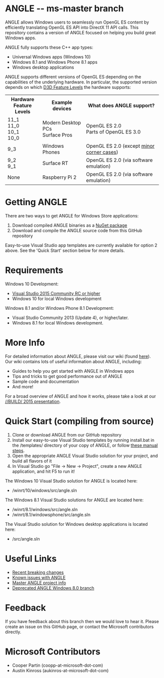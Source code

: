 ANGLE -- ms-master branch
=====
ANGLE allows Windows users to seamlessly run OpenGL ES content by efficiently translating 
OpenGL ES API into DirectX 11 API calls. This repository contains a version of ANGLE focused 
on helping you build great Windows apps.

ANGLE fully supports these C++ app types:
- Universal Windows apps (Windows 10)
- Windows 8.1 and Windows Phone 8.1 apps
- Windows desktop applications

ANGLE supports different versions of OpenGL ES depending on the capabilities of the underlying hardware. 
In particular, the supported version depends on which 
[D3D Feature Levels](https://msdn.microsoft.com/en-us/library/windows/desktop/ff476876%28v=vs.85%29.aspx) 
the hardware supports:

<table>
<tr>
<th>Hardware<br>Feature Levels</th>
<th>Example devices</th>
<th>What does ANGLE support?</th>
</tr>
<tr>
<td>
11_1<br>
11_0<br>
10_1<br>
10_0<br>
</td>
<td>Modern Desktop PCs<br>Surface Pros</td>
<td>OpenGL ES 2.0<br> Parts of OpenGL ES 3.0</td>
</tr>
<tr>
<td>
9_3
</td>
<td>Windows Phones</td>
<td>OpenGL ES 2.0 (except <a href=https://github.com/MSOpenTech/angle/wiki/Known-Issues>minor corner cases</a>)</td>
</tr>
<tr>
<td>
9_2<br>
9_1
</td>
<td>Surface RT</td>
<td>OpenGL ES 2.0 (via software emulation)</td>
</tr>
<tr>
<td>
None
</td>
<td>Raspberry Pi 2</td>
<td>OpenGL ES 2.0 (via software emulation)</td>
</tr>
</table>

Getting ANGLE
=====

There are two ways to get ANGLE for Windows Store applications:
  1. Download compiled ANGLE binaries as a [NuGet package](http://github.com/MSOpenTech/angle/wiki/How-To-Use-the-ANGLE-NuGet-Package)
  2. Download and compile the ANGLE source code from this GitHub repository

Easy-to-use Visual Studio app templates are currently available for option 2 above. See the 'Quick Start' section below for more details.

Requirements
=====

Windows 10 Development:
* [Visual Studio 2015 Community RC or higher](https://www.visualstudio.com/downloads/visual-studio-2015-downloads-vs.aspx)
* Windows 10 for local Windows development

Windows 8.1 and/or Windows Phone 8.1 Development:
* Visual Studio Community 2013 (Update 4), or higher/later.
* Windows 8.1 for local Windows development.

More Info
=====

For detailed information about ANGLE, please visit our wiki (found [here](https://github.com/MSOpenTech/angle/wiki)). Our wiki 
contains lots of useful information about ANGLE, including:

- Guides to help you get started with ANGLE in Windows apps
- Tips and tricks to get good performance out of ANGLE
- Sample code and documentation
- And more!

For a broad overview of ANGLE and how it works, please take a look at our [//BUILD/ 2015 presentation](http://channel9.msdn.com/Events/Build/2015/3-686).

Quick Start (compiling from source)
=====
1. Clone or download ANGLE from our GitHub repository
2. Install our easy-to-use Visual Studio templates by running install.bat in the /templates/ directory of your copy of ANGLE, or follow [these manual steps](https://github.com/MSOpenTech/angle/wiki/Installing-Templates).
3. Open the appropriate ANGLE Visual Studio solution for your project, and build all flavors of it
4. In Visual Studio go "File -> New -> Project", create a new ANGLE application, and hit F5 to run it!

The Windows 10 Visual Studio solution for ANGLE is located here:
* /winrt/10/windows/src/angle.sln

The Windows 8.1 Visual Studio solutions for ANGLE are located here:

* /winrt/8.1/windows/src/angle.sln
* /winrt/8.1/windowsphone/src/angle.sln

The Visual Studio solution for Windows desktop applications is located here:

* /src/angle.sln

Useful Links
=====
- [Recent breaking changes](https://github.com/MSOpenTech/angle/wiki/breaking-changes)
- [Known issues with ANGLE](https://github.com/MSOpenTech/angle/wiki/known-issues)
- [Master ANGLE project info](https://code.google.com/p/angleproject/)
- [Deprecated ANGLE Windows 8.0 branch](https://github.com/MSOpenTech/angle-win8.0)

Feedback
=====
If you have feedback about this branch then we would love to hear it. Please 
create an issue on this GitHub page, or contact the Microsoft contributors directly.

Microsoft Contributors
=====
- Cooper Partin (coopp-at-microsoft-dot-com)
- Austin Kinross (aukinros-at-microsoft-dot-com)

